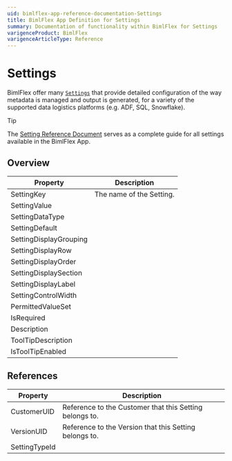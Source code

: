 ```yaml
---
uid: bimlflex-app-reference-documentation-Settings
title: BimlFlex App Definition for Settings
summary: Documentation of functionality within BimlFlex for Settings
varigenceProduct: BimlFlex
varigenceArticleType: Reference
---
```


# Settings

BimlFlex offer many [`Settings`](xref:configuring-project-settings) that provide detailed configuration of the way metadata is managed and output is generated, for a variety of the supported data logistics platforms (e.g. ADF, SQL, Snowflake).<br>
> [!TIP]
> The [Setting Reference Document](xref:bimlflex-app-reference-documentation-settings-index) serves as a complete guide for all settings available in the BimlFlex App.

## Overview
  
| Property | Description |
| --------- | ----------- |
|SettingKey | The name of the Setting.|
|SettingValue | |
|SettingDataType | |
|SettingDefault | |
|SettingDisplayGrouping | |
|SettingDisplayRow | |
|SettingDisplayOrder | |
|SettingDisplaySection | |
|SettingDisplayLabel | |
|SettingControlWidth | |
|PermittedValueSet | |
|IsRequired | |
|Description | |
|ToolTipDescription | |
|IsToolTipEnabled | |

## References
  
| Property | Description |
| --------- | ----------- |
|CustomerUID | Reference to the Customer that this Setting belongs to.|
|VersionUID | Reference to the Version that this Setting belongs to.|
|SettingTypeId | |

